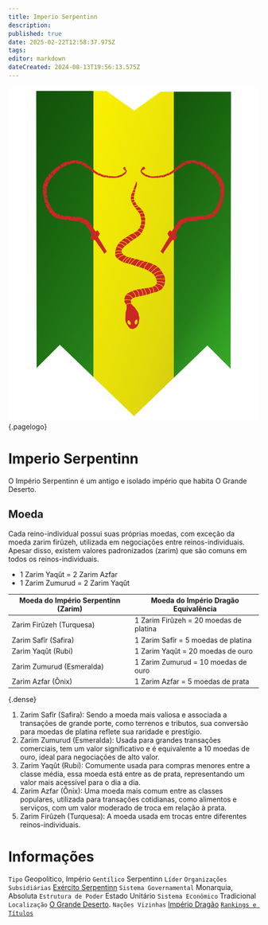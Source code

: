 ```yaml
---
title: Imperio Serpentinn
description: 
published: true
date: 2025-02-22T12:58:37.975Z
tags: 
editor: markdown
dateCreated: 2024-08-13T19:56:13.575Z
---
```


<!-- SUBTITLE: Visão geral sobre Imperio Serpentinn -->
![535258315 Ad 05 D 7 A 81 Bf 2 F 9 C 4 Eecb 7 B 2](/uploads/bandeiras/535258315-ad-05-d-7-a-81-bf-2-f-9-c-4-eecb-7-b-2.png "535258315 Ad 05 D 7 A 81 Bf 2 F 9 C 4 Eecb 7 B 2"){.pagelogo}
# Imperio Serpentinn
O Império Serpentinn é um antigo e isolado império que habita O Grande Deserto.

## Moeda
Cada reino-individual possui suas próprias moedas, com exceção da moeda zarim firûzeh, utilizada em negociações entre reinos-individuais. Apesar disso, existem valores padronizados (zarim) que são comuns em todos os reinos-individuais.

- 1 Zarim Yaqût = 2 Zarim Azfar
- 1 Zarim Zumurud = 2 Zarim Yaqût

| Moeda do Império Serpentinn (Zarim) |	Moeda do Império Dragão	Equivalência |
| --------------------------- | ------------------------------------ |
| Zarim Firûzeh (Turquesa) |	1 Zarim Firûzeh = 20 moedas de platina|
| Zarim Safîr (Safira) |	1 Zarim Safîr = 5 moedas de platina |
| Zarim Yaqût (Rubi) |	1 Zarim Yaqût = 20 moedas de ouro|
| Zarim Zumurud (Esmeralda) |	1 Zarim Zumurud = 10 moedas de ouro |
| Zarim Azfar (Ônix) |	1 Zarim Azfar = 5 moedas de prata|
{.dense}

1. Zarim Safîr (Safira): Sendo a moeda mais valiosa e associada a transações de grande porte, como terrenos e tributos, sua conversão para moedas de platina reflete sua raridade e prestígio.
1. Zarim Zumurud (Esmeralda): Usada para grandes transações comerciais, tem um valor significativo e é equivalente a 10 moedas de ouro, ideal para negociações de alto valor.
1. Zarim Yaqût (Rubi): Comumente usada para compras menores entre a classe média, essa moeda está entre as de prata, representando um valor mais acessível para o dia a dia.
1. Zarim Azfar (Ônix): Uma moeda mais comum entre as classes populares, utilizada para transações cotidianas, como alimentos e serviços, com um valor moderado de troca em relação à prata.
1. Zarim Firûzeh (Turquesa): A moeda usada em trocas entre diferentes reinos-individuais.

# Informações
`Tipo` Geopolítico, Império
`Gentílico` Serpentinn 
`Líder` 
`Organizações Subsidiárias` [Exército Serpentinn](/faccoes/nacoes/exercito-serpentinn#exercito-serpentinn)
`Sistema Governamental` Monarquia, Absoluta 
`Estrutura de Poder` Estado Unitário 
`Sistema Econômico` Tradicional 
`Localização` [O Grande Deserto](/lugares/plano-material/drafeon/sudeste-de-drafeon/o-grande-deserto#o-grande-deserto). 
`Nações Vizinhas` [Império Dragão](/faccoes/nacoes/imperio-dragao#imperio-dragao)
[`Rankings e Títulos`](/rankings-e-titulos#imperio-serpentinn)

